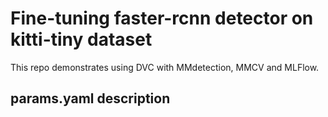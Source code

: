 # Fine-tuning faster-rcnn detector on kitti-tiny dataset

This repo demonstrates using DVC with MMdetection, MMCV and MLFlow.


## params.yaml description

 
